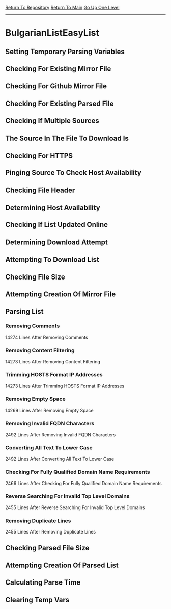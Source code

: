 [Return To Repository](https://github.com/deathbybandaid/piholeparser/)
[Return To Main](https://github.com/deathbybandaid/piholeparser/blob/master/RecentRunLogs/Mainlog.md)
[Go Up One Level](https://github.com/deathbybandaid/piholeparser/blob/master/RecentRunLogs/TopLevelScripts/30-Processing-External-Blacklists.md)
____________________________________
# BulgarianListEasyList
## Setting Temporary Parsing Variables
## Checking For Existing Mirror File
## Checking For Github Mirror File
## Checking For Existing Parsed File
## Checking If Multiple Sources
## The Source In The File To Download Is
## Checking For HTTPS
## Pinging Source To Check Host Availability
## Checking File Header
## Determining Host Availability
## Checking If List Updated Online
## Determining Download Attempt
## Attempting To Download List
## Checking File Size
## Attempting Creation Of Mirror File
## Parsing List
### Removing Comments
14274 Lines After Removing Comments
### Removing Content Filtering
14273 Lines After Removing Content Filtering
### Trimming HOSTS Format IP Addresses
14273 Lines After Trimming HOSTS Format IP Addresses
### Removing Empty Space
14269 Lines After Removing Empty Space
### Removing Invalid FQDN Characters
2492 Lines After Removing Invalid FQDN Characters
### Converting All Text To Lower Case
2492 Lines After Converting All Text To Lower Case
### Checking For Fully Qualified Domain Name Requirements
2466 Lines After Checking For Fully Qualified Domain Name Requirements
### Reverse Searching For Invalid Top Level Domains
2455 Lines After Reverse Searching For Invalid Top Level Domains
### Removing Duplicate Lines
2455 Lines After Removing Duplicate Lines
## Checking Parsed File Size
## Attempting Creation Of Parsed List
## Calculating Parse Time
## Clearing Temp Vars

